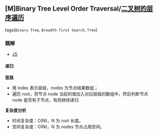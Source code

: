 ## [M]Binary Tree Level Order Traversal/[二叉树的层序遍历](https://leetcode-cn.com/problems/binary-tree-level-order-traversal/)
tags(`Binary Tree`, `Breadth-first Search`, `Tree`)

### 题解
+ [JS](../../codes/js/problems/128/102.js)

#### 递归
**思路**
+ 用 index 表示层级，nodes 为节点结果数组；
+ 遍历 root，将节点 node 当前的值加入对应层级的数组中，然后判断节点 node 是否有子节点，有则继续递归

**复杂度分析**
+ 时间复杂度：O(N)，N 为 root 长度。
+ 空间复杂度：O(N)，N 为 nodes 节点占用空间。
